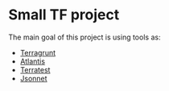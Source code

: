 # Small TF project

The main goal of this project is using tools as:

* [Terragrunt](https://terragrunt.gruntwork.io/)
* [Atlantis](https://www.runatlantis.io/)
* [Terratest](https://terratest.gruntwork.io/)
* [Jsonnet](https://jsonnet.org/)
